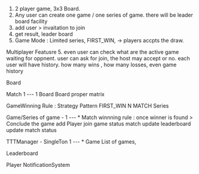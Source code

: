 
1. 2 player game, 3x3 Board.
2. Any user can create one game / one series of game. there will be leader board facility
3. add user > invaitation to join 
4. get result, leader board
5. Game Mode : Limited series, FIRST_WIN, -> players accpts the draw. 

Multiplayer Featusre
5. even user can check what are the active game waiting for oppnent. user can ask for join, the host may accept or no. each user will have history. how many wins , how many losses, even game history


Board

Match    1 --- 1 Board
Board
proper matrix 



GameWinning Rule : Strategy Pattern
FIRST_WIN 
N MATCH Series

Game/Series of game -    1 --- * Match
winnning rule : 
once winner is found > Conclude the game
add Player
join
game status
match
update leaderboard
update match status



TTTManager -       SingleTon 1 --- * Game 
List of games, 


Leaderboard

Player
NotificationSystem


